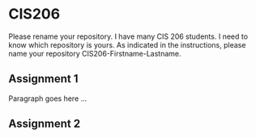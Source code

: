 # CIS206

Please rename your repository. I have many CIS 206 students. I need to know which repository is yours. As indicated in the instructions, please name your repository CIS206-Firstname-Lastname.

## Assignment 1

Paragraph goes here ...

## Assignment 2

